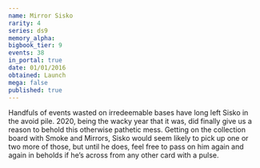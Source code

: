 ```yaml
---
name: Mirror Sisko
rarity: 4
series: ds9
memory_alpha:
bigbook_tier: 9
events: 38
in_portal: true
date: 01/01/2016
obtained: Launch
mega: false
published: true
---
```


Handfuls of events wasted on irredeemable bases have long left Sisko in the avoid pile. 2020, being the wacky year that it was, did finally give us a reason to behold this otherwise pathetic mess. Getting on the collection board with Smoke and Mirrors, Sisko would seem likely to pick up one or two more of those, but until he does, feel free to pass on him again and again in beholds if he’s across from any other card with a pulse.
